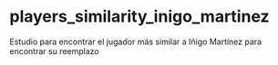 # players_similarity_inigo_martinez
Estudio para encontrar el jugador más similar a Iñigo Martínez para encontrar su reemplazo
